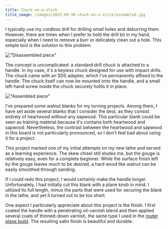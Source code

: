 ```yaml
---
title: Chuck-on-a-stick
title_image: /images/2023-09-30-chuck-on-a-stick/assembled.jpg
---
```


I typically use my cordless drill for drilling small holes and deburring them. However, there are times when I prefer to hold the drill bit in my hand, especially when I need to remove a burr or delicately clean out a hole. This simple tool is the solution to this problem.

<!--more-->

!["Disassembled piece"](/images/2023-09-30-chuck-on-a-stick/parts.jpg)

The concept is uncomplicated: a standard drill chuck is attached to a handle. In my case, it's a keyless chuck designed for use with impact drills. The chuck came with an SDS adapter, which I've permanently affixed to the handle. The chuck itself can now be mounted onto the handle, and a small left-hand screw inside the chuck securely holds it in place.

!["Assembled piece"](/images/2023-09-30-chuck-on-a-stick/assembled.jpg)

I've prepared some walnut blanks for my turning projects. Among them, I have set aside several blanks that I consider the best, as they consist entirely of heartwood without any sapwood. This particular blank could be seen as training material because it's contains both heartwood and sapwood. Nevertheless, the contrast between the heartwood and sapwood in this board is not particularly pronounced, so I don't feel bad about using it for a project.

This project marked one of my initial attempts on my new lathe and served as a learning experience. The skew chisel still eludes me, but the gouge is relatively easy, even for a complete beginner. While the surface finish left by the gouge leaves much to be desired, a hard wood like walnut can be easily smoothed through sanding.

If I could redo this project, I would certainly make the handle longer. Unfortunately, I had initially cut this blank with a plane knob in mind. I utilized its full length, minus the parts that were used for securing the blank in the lathe, and yet it turned out to be too short.

One aspect I particularly appreciate about this project is the finish. I first coated the handle with a penetrating oil-varnish blend and then applied several coats of thinned-down varnish, the same type I used in the [router plane build](/2023/03/29/router-build-2/). The resulting satin finish is beautiful and durable.
